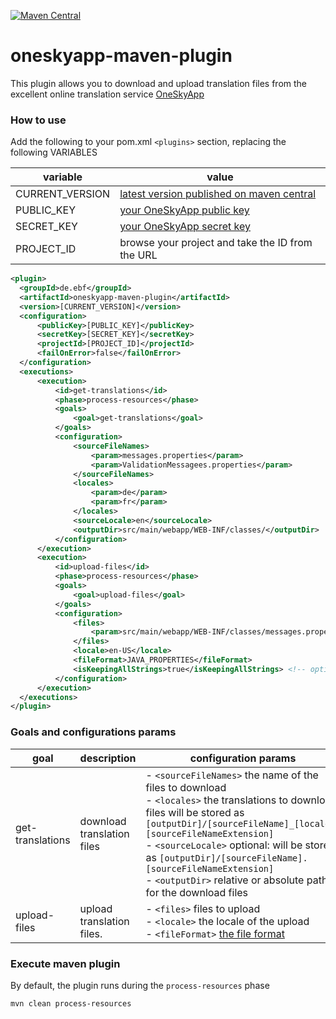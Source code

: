 [![Maven Central](https://maven-badges.herokuapp.com/maven-central/de.ebf/oneskyapp-maven-plugin/badge.png)](https://maven-badges.herokuapp.com/maven-central/de.ebf/oneskyapp-maven-plugin)

# oneskyapp-maven-plugin

This plugin allows you to download and upload translation files from the excellent online translation service [OneSkyApp](http://www.oneskyapp.com)

### How to use

Add the following to your pom.xml `<plugins>` section, replacing the following VARIABLES

variable | value
--- | ---
CURRENT_VERSION | [latest version published on maven central](https://search.maven.org/#search%7Cga%7C1%7Ca%3A%22oneskyapp-maven-plugin%22)
PUBLIC_KEY | [your OneSkyApp public key](http://support.oneskyapp.com/support/solutions/articles/89104-how-to-find-your-api)
SECRET_KEY | [your OneSkyApp secret key](http://support.oneskyapp.com/support/solutions/articles/89104-how-to-find-your-api)
PROJECT_ID | browse your project and take the ID from the URL

```xml
<plugin>
  <groupId>de.ebf</groupId>
  <artifactId>oneskyapp-maven-plugin</artifactId>
  <version>[CURRENT_VERSION]</version>
  <configuration>
      <publicKey>[PUBLIC_KEY]</publicKey>
      <secretKey>[SECRET_KEY]</secretKey>
      <projectId>[PROJECT_ID]</projectId>
      <failOnError>false</failOnError>
  </configuration>
  <executions>
      <execution>
          <id>get-translations</id>
          <phase>process-resources</phase>
          <goals>
              <goal>get-translations</goal>
          </goals>
          <configuration>
              <sourceFileNames>
                  <param>messages.properties</param>  
                  <param>ValidationMessagees.properties</param>  
              </sourceFileNames>
              <locales>
                  <param>de</param>
                  <param>fr</param>
              </locales>
              <sourceLocale>en</sourceLocale>
              <outputDir>src/main/webapp/WEB-INF/classes/</outputDir>
          </configuration>
      </execution>
      <execution>
          <id>upload-files</id>
          <phase>process-resources</phase>
          <goals>
              <goal>upload-files</goal>
          </goals>
          <configuration>
              <files>
                  <param>src/main/webapp/WEB-INF/classes/messages.properties</param> 
              </files>
              <locale>en-US</locale>
              <fileFormat>JAVA_PROPERTIES</fileFormat>
              <isKeepingAllStrings>true</isKeepingAllStrings> <!-- optional - see https://github.com/onesky/api-documentation-platform/blob/master/resources/file.md#upload---upload-a-file -->
          </configuration>
      </execution>
  </executions>
</plugin>
```

### Goals and configurations params

goal | description | configuration params
--- | --- | ---
get-translations | download translation files | - `<sourceFileNames>` the name of the files to download <br/> - `<locales>` the translations to download. files will be stored as `[outputDir]/[sourceFileName]_[locale].[sourceFileNameExtension]`<br/> - `<sourceLocale>` optional: will be stored as `[outputDir]/[sourceFileName].[sourceFileNameExtension]` <br /> - `<outputDir>` relative or absolute path for the download files
upload-files | upload translation files. | - `<files>` files to upload <br/> - `<locale>` the locale of the upload <br/> - `<fileFormat>` [the file format](https://github.com/onesky/api-documentation-platform/blob/master/reference/format.md)

### Execute maven plugin

By default, the plugin runs during the `process-resources` phase

```mvn clean process-resources```